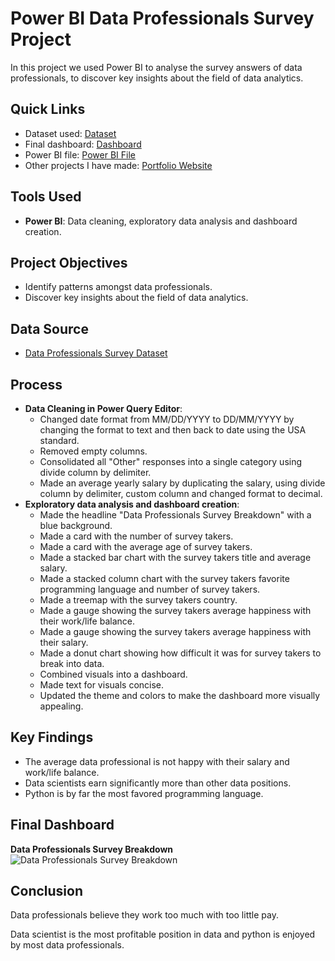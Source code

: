 # Power BI Data Professionals Survey Project
In this project we used Power BI to analyse the survey answers of data professionals, to discover key insights about the field of data analytics. 

## Quick Links
- Dataset used: [Dataset](data_professionals_survey_dataset.xlsx)
- Final dashboard: [Dashboard](data_professionals_survey_breakdown.png)
- Power BI file: [Power BI File](data_professionals_survey_project.pbix)
- Other projects I have made: [Portfolio Website](https://lucashoffschmidt.github.io/)

## Tools Used
- **Power BI**: Data cleaning, exploratory data analysis and dashboard creation.

## Project Objectives
- Identify patterns amongst data professionals.
- Discover key insights about the field of data analytics.

## Data Source
- [Data Professionals Survey Dataset](data_professionals_survey_dataset.xlsx)

## Process
- **Data Cleaning in Power Query Editor**:
  - Changed date format from MM/DD/YYYY to DD/MM/YYYY by changing the format to text and then back to date using the USA standard.
  - Removed empty columns.
  - Consolidated all "Other" responses into a single category using divide column by delimiter.
  - Made an average yearly salary by duplicating the salary, using divide column by delimiter, custom column and changed format to decimal.
- **Exploratory data analysis and dashboard creation**:
  - Made the headline "Data Professionals Survey Breakdown" with a blue background.
  - Made a card with the number of survey takers.
  - Made a card with the average age of survey takers.
  - Made a stacked bar chart with the survey takers title and average salary.
  - Made a stacked column chart with the survey takers favorite programming language and number of survey takers. 
  - Made a treemap with the survey takers country.
  - Made a gauge showing the survey takers average happiness with their work/life balance.
  - Made a gauge showing the survey takers average happiness with their salary.
  - Made a donut chart showing how difficult it was for survey takers to break into data.
  - Combined visuals into a dashboard.
  - Made text for visuals concise.
  - Updated the theme and colors to make the dashboard more visually appealing.

## Key Findings
- The average data professional is not happy with their salary and work/life balance.
- Data scientists earn significantly more than other data positions.
- Python is by far the most favored programming language.

## Final Dashboard
**Data Professionals Survey Breakdown**
![Data Professionals Survey Breakdown](data_professionals_survey_breakdown.png)

## Conclusion
Data professionals believe they work too much with too little pay.

Data scientist is the most profitable position in data and python is enjoyed by most data professionals.
